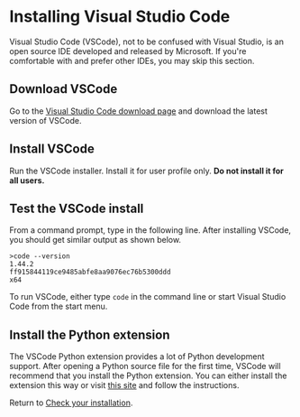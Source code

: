 # Installing Visual Studio Code
Visual Studio Code (VSCode), not to be confused with Visual Studio, is an open
source IDE developed and released by Microsoft. If you're comfortable with and
prefer other IDEs, you may skip this section.

## Download VSCode
Go to the [Visual Studio Code download page][1] and download the latest version
of VSCode.

## Install VSCode
Run the VSCode installer. Install it for user profile only. **Do not install it
for all users.**

## Test the VSCode install
From a command prompt, type in the following line. After installing VSCode, you
should get similar output as shown below.

```
>code --version
1.44.2
ff915844119ce9485abfe8aa9076ec76b5300ddd
x64
```

To run VSCode, either type `code` in the command line or start Visual Studio
Code from the start menu.

## Install the Python extension
The VSCode Python extension provides a lot of Python development support.
After opening a Python source file for the first time, VSCode will recommend
that you install the Python extension. You can either install the extension
this way or visit [this site][2] and follow the instructions.

Return to [Check your installation](check.md).

[1]: https://code.visualstudio.com/download
[2]: https://marketplace.visualstudio.com/items?itemName=ms-python.python
